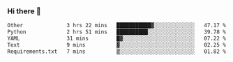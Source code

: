 ### Hi there 👋

<!--START_SECTION:waka-->

```txt
Other              3 hrs 22 mins   ███████████▓░░░░░░░░░░░░░   47.17 %
Python             2 hrs 51 mins   ██████████░░░░░░░░░░░░░░░   39.78 %
YAML               31 mins         █▓░░░░░░░░░░░░░░░░░░░░░░░   07.22 %
Text               9 mins          ▓░░░░░░░░░░░░░░░░░░░░░░░░   02.25 %
Requirements.txt   7 mins          ▒░░░░░░░░░░░░░░░░░░░░░░░░   01.82 %
```

<!--END_SECTION:waka-->

<!--
**Jonas-VanHaeken/Jonas-VanHaeken** is a ✨ _special_ ✨ repository because its `README.md` (this file) appears on your GitHub profile.

Here are some ideas to get you started:

- 🔭 I’m currently working on ...
- 🌱 I’m currently learning ...
- 👯 I’m looking to collaborate on ...
- 🤔 I’m looking for help with ...
- 💬 Ask me about ...
- 📫 How to reach me: ...
- 😄 Pronouns: ...
- ⚡ Fun fact: ...
-->
